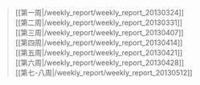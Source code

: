 > [[第一周|/weekly_report/weekly_report_20130324]]    
[[第二周|/weekly_report/weekly_report_20130331]]  
[[第三周|/weekly_report/weekly_report_20130407]]    
[[第四周|/weekly_report/weekly_report_20130414]]    
[[第五周|/weekly_report/weekly_report_20130421]]    
[[第六周|/weekly_report/weekly_report_20130428]]    
[[第七-八周|/weekly_report/weekly_report_20130512]]    
  